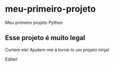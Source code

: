 # meu-primeiro-projeto

Meu primeiro projeto Python

## Esse projeto é muito legal

Curtem ele! Ajudem-me a torná-lo um projeto ninja!

Editei!
